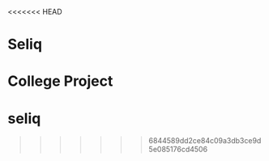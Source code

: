 <<<<<<< HEAD
# Seliq
College Project
=======
# seliq
>>>>>>> 6844589dd2ce84c09a3db3ce9d5e085176cd4506
